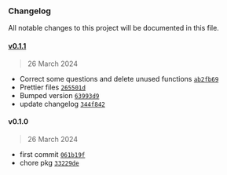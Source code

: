 ### Changelog

All notable changes to this project will be documented in this file. 

#### [v0.1.1](https://github.com/zumerlab/zumerbox-npm-init/compare/v0.1.0...v0.1.1)

> 26 March 2024

- Correct some questions and delete unused functions [`ab2fb69`](https://github.com/zumerlab/zumerbox-npm-init/commit/ab2fb69ef926d25ff0681df2b0545dd450ac0cee)
- Prettier files [`265501d`](https://github.com/zumerlab/zumerbox-npm-init/commit/265501dc6e4e6cff5b69ed46e21592aa2621bdfe)
- Bumped version [`63993d9`](https://github.com/zumerlab/zumerbox-npm-init/commit/63993d9275d02610cdaad8aca7765e2d8bd893b7)
- update changelog [`344f842`](https://github.com/zumerlab/zumerbox-npm-init/commit/344f842ba34a3b5a26627a68c3db89ba7845f046)

#### v0.1.0

> 26 March 2024

- first commit [`061b19f`](https://github.com/zumerlab/zumerbox-npm-init/commit/061b19f50ddbd42d1f5ba8cbc05540cabef37c08)
- chore pkg [`33229de`](https://github.com/zumerlab/zumerbox-npm-init/commit/33229dec819f927b3751d73a7c11e54542519e13)

